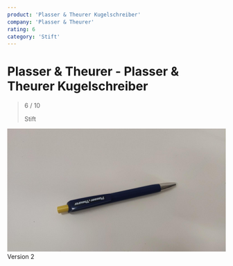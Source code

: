 ```yaml
---
product: 'Plasser & Theurer Kugelschreiber'
company: 'Plasser & Theurer'
rating: 6
category: 'Stift'
---
```


# Plasser & Theurer - Plasser & Theurer Kugelschreiber
>
> 6 / 10
>
> Stift

![Plasser & Theurer Kugelschreiber](./assets/plasser-&-theurer-plasser-&-theurer-kugelschreiber-fed360b1-f444-48be-8114-5a69e8fc77a2.jpg)
Version 2
